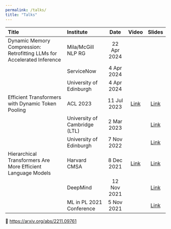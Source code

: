 ```yaml
---
permalink: /talks/
title: "Talks"
---
```


| Title | Institute | Date | Video | Slides |
| :--- | :--- | :----: | :---: | :---: |
| Dynamic Memory Compression: Retrofitting LLMs for Accelerated Inference | Mila/McGill NLP RG | 22 Apr 2024 | | |
| | ServiceNow | 4 Apr 2024 | | |
| | University of Edinburgh | 4 Apr 2024 | | |
| Efficient Transformers with Dynamic Token Pooling | ACL 2023 | 11 Jul 2023 | [Link](https://www.youtube.com/watch?v=wQb6UbgjoK0) | [Link](https://www.canva.com/design/DAFk366ftho/6bh2EFGryZYvjMzApyFfyA/edit?utm_content=DAFk366ftho&utm_campaign=designshare&utm_medium=link2&utm_source=sharebutton) |
| | University of Cambridge (LTL) | 2 Mar 2023 | | [Link](https://www.canva.com/design/DAFk366ftho/6bh2EFGryZYvjMzApyFfyA/edit?utm_content=DAFk366ftho&utm_campaign=designshare&utm_medium=link2&utm_source=sharebutton) |
| | University of Edinburgh      | 7 Nov 2022 | | [Link](https://www.canva.com/design/DAFk366ftho/6bh2EFGryZYvjMzApyFfyA/edit?utm_content=DAFk366ftho&utm_campaign=designshare&utm_medium=link2&utm_source=sharebutton)|
| Hierarchical Transformers Are More Efficient Language Models | Harvard CMSA | 8 Dec 2021 | [Link](https://www.youtube.com/watch?v=soqWNyrdjkw) | [Link](https://docs.google.com/presentation/d/1KkshMGzZpQviGrUGM-6JJXEkU6-EXf58XxMT9n2hfBo/edit?usp=sharing) |
| | DeepMind      | 12 Nov 2021 | | [Link](https://docs.google.com/presentation/d/1KkshMGzZpQviGrUGM-6JJXEkU6-EXf58XxMT9n2hfBo/edit?usp=sharing) |
| | ML in PL 2021 Conference     | 5 Nov 2021 | | [Link](https://docs.google.com/presentation/d/1KkshMGzZpQviGrUGM-6JJXEkU6-EXf58XxMT9n2hfBo/edit?usp=sharing) |

📜 https://arxiv.org/abs/2211.09761
